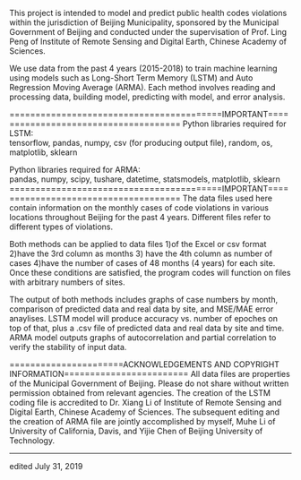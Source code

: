 This project is intended to model and predict public health codes violations within the jurisdiction of Beijing Municipality, 
sponsored by the Municipal Government of Beijing and conducted under the supervisation of Prof. Ling Peng of Institute of 
Remote Sensing and Digital Earth, Chinese Academy of Sciences.

We use data from the past 4 years (2015-2018) to train machine learning using models such as Long-Short Term 
Memory (LSTM) and Auto Regression Moving Average (ARMA). Each method involves reading and processing data, building model, 
predicting with model, and error analysis. 

=========================================IMPORTANT=====================================
Python libraries required for LSTM:    
tensorflow, pandas, numpy, csv (for producing output file), random, os, matplotlib, sklearn

Python libraries required for ARMA:    
pandas, numpy, scipy, tushare, datetime, statsmodels, matplotlib, sklearn
=========================================IMPORTANT=====================================
The data files used here contain information on the monthly cases of code violations in various locations throughout Beijing 
for the past 4 years. Different files refer to different types of violations. 

Both methods can be applied to data files 1)of the Excel or csv format 2)have the 3rd column as months 3) have the 4th column 
as number of cases 4)have the number of cases of 48 months (4 years) for each site. Once these conditions are satisfied, the 
program codes will function on files with arbitrary numbers of sites. 

The output of both methods includes graphs of case numbers by month, comparison of predicted data and real data by site, and MSE/MAE
error anaylises. LSTM model will produce accuracy vs. number of epoches on top of that, plus a .csv file of predicted data and 
real data by site and time. ARMA model outputs  graphs of autocorrelation and partial correlation to verify the stability of 
input data. 

======================ACKNOWLEDGEMENTS AND COPYRIGHT INFORMATION========================
All data files are properties of the Municipal Government of Beijing. Please do not share without written permission obtained
from relevant agencies. The creation of the LSTM coding file is accredited to Dr. Xiang Li of Institute of Remote Sensing 
and Digital Earth, Chinese Academy of Sciences. The subsequent editing and the creation of ARMA file are jointly accomplished by
myself, Muhe Li of University of California, Davis, and Yijie Chen of Beijing University of Technology. 

****************************************************************************************  
edited July 31, 2019
